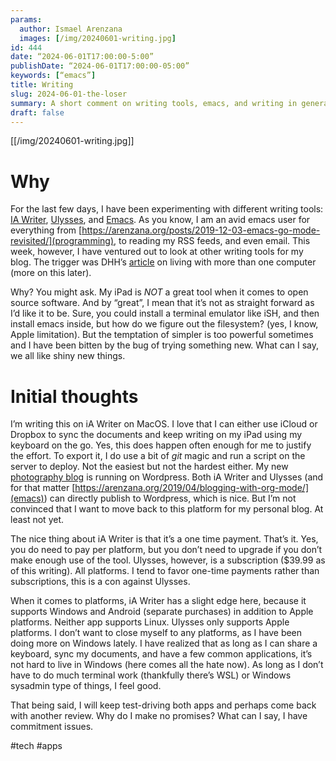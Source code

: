 ```yaml
---
params:
  author: Ismael Arenzana
  images: [/img/20240601-writing.jpg]
id: 444
date: “2024-06-01T17:00:00-5:00”
publishDate: “2024-06-01T17:00:00-05:00”
keywords: [“emacs”]
title: Writing
slug: 2024-06-01-the-loser
summary: A short comment on writing tools, emacs, and writing in general
draft: false
---
```

[[/img/20240601-writing.jpg]]

# Why
For the last few days, I have been experimenting with different writing tools: [IA Writer][1], [Ulysses][2], and [Emacs][3]. As you know, I am an avid emacs user for everything from [https://arenzana.org/posts/2019-12-03-emacs-go-mode-revisited/](programming), to reading my RSS feeds, and even email. This week, however, I have ventured out to look at other writing tools for my blog. The trigger was DHH’s [article](https://world.hey.com/dhh/you-can-own-more-than-one-type-of-computer-73439146) on living with more than one computer (more on this later).

Why? You might ask. My iPad is *NOT* a great tool when it comes to open source software. And by “great”, I mean that it’s not as straight forward as I’d like it to be. Sure, you could install a terminal emulator like iSH, and then install emacs inside, but how do we figure out the filesystem? (yes, I know, Apple limitation). But the temptation of simpler is too powerful sometimes and I have been bitten by the bug of trying something new. What can I say, we all like shiny new things.

# Initial thoughts

I’m writing this on iA Writer on MacOS. I love that I can either use iCloud or Dropbox to sync the documents and keep writing on my iPad using my keyboard on the go. Yes, this does happen often enough for me to justify the effort. To export it, I do use a bit of *git* magic and run a script on the server to deploy. Not the easiest but not the hardest either. My new [photography blog][5] is running on Wordpress. Both iA Writer and Ulysses (and for that matter [https://arenzana.org/2019/04/blogging-with-org-mode/](emacs)) can directly publish to Wordpress, which is nice. But I’m not convinced that I want to move back to this platform for my personal blog. At least not yet.

The nice thing about iA Writer is that it’s a one time payment. That’s it. Yes, you do need to pay per platform, but you don’t need to upgrade if you don’t make enough use of the tool. Ulysses, however, is a subscription ($39.99 as of this writing). All platforms. I tend to favor one-time payments rather than subscriptions, this is a con against Ulysses.

When it comes to platforms, iA Writer has a slight edge here, because it supports Windows and Android (separate purchases) in addition to Apple platforms. Neither app supports Linux. Ulysses only supports Apple platforms. I don’t want to close myself to any platforms, as I have been doing more on Windows lately. I have realized that as long as I can share a keyboard, sync my documents, and have a few common applications, it’s not hard to live in Windows (here comes all the hate now). As long as I don’t have to do much terminal work (thankfully there’s WSL) or Windows sysadmin type of things, I feel good.

That being said, I will keep test-driving both apps and perhaps come back with another review. Why do I make no promises? What can I say, I have commitment issues.

[1]:	https://ia.net
[2]:	https://ulysses.app
[3]:	https://emacs.org
[4]:	https://emacs.org
[5]:	https://isma.photo

#tech #apps